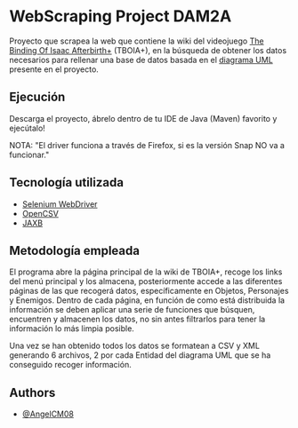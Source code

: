 
# WebScraping Project DAM2A

Proyecto que scrapea la web que contiene la wiki del videojuego [The Binding Of 
Isaac Afterbirth+](https://bindingofisaac.fandom.com/es/wiki/The_Binding_of_Isaac:_Afterbirth%2B) (TBOIA+), 
en la búsqueda de obtener los datos necesarios para rellenar 
una base de datos basada en el [diagrama UML](https://github.com/AngelCM08/WebScraping/blob/main/DiagramaTBOIR-Inicial.png) 
presente en el proyecto. 

## Ejecución
Descarga el proyecto, ábrelo dentro de tu IDE de Java (Maven) favorito y 
ejecútalo!

NOTA: "El driver funciona a través de Firefox, si es la versión Snap NO va 
a funcionar."

## Tecnología utilizada

- [Selenium WebDriver](https://www.selenium.dev/documentation/webdriver/)
- [OpenCSV](https://opencsv.sourceforge.net/#developer_documentation)
- [JAXB](https://javaee.github.io/jaxb-v2/)

## Metodología empleada
El programa abre la página principal de la wiki de TBOIA+, recoge los links del 
menú principal y los almacena, posteriormente accede a las diferentes páginas 
de las que recogerá datos, específicamente en Objetos, Personajes y Enemigos. 
Dentro de cada página, en función de como está distribuida la información se 
deben aplicar una serie de funciones que búsquen, encuentren y almacenen los 
datos, no sin antes filtrarlos para tener la información lo más limpia posible.

Una vez se han obtenido todos los datos se formatean a CSV y XML generando 6 
archivos, 2 por cada Entidad del diagrama UML que se ha conseguido recoger 
información.


## Authors

- [@AngelCM08](https://github.com/AngelCM08)
